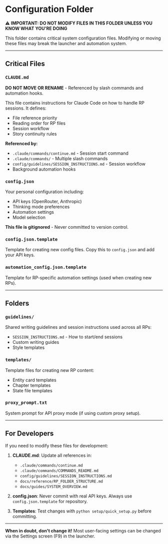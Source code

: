 # Configuration Folder

⚠️ **IMPORTANT: DO NOT MODIFY FILES IN THIS FOLDER UNLESS YOU KNOW WHAT YOU'RE DOING**

This folder contains critical system configuration files. Modifying or moving these files may break the launcher and automation system.

---

## Critical Files

### `CLAUDE.md`
**DO NOT MOVE OR RENAME** - Referenced by slash commands and automation hooks.

This file contains instructions for Claude Code on how to handle RP sessions. It defines:
- File reference priority
- Reading order for RP files
- Session workflow
- Story continuity rules

**Referenced by:**
- `.claude/commands/continue.md` - Session start command
- `.claude/commands/` - Multiple slash commands
- `config/guidelines/SESSION_INSTRUCTIONS.md` - Session workflow
- Background automation hooks

### `config.json`
Your personal configuration including:
- API keys (OpenRouter, Anthropic)
- Thinking mode preferences
- Automation settings
- Model selection

**This file is gitignored** - Never committed to version control.

### `config.json.template`
Template for creating new config files. Copy this to `config.json` and add your API keys.

### `automation_config.json.template`
Template for RP-specific automation settings (used when creating new RPs).

---

## Folders

### `guidelines/`
Shared writing guidelines and session instructions used across all RPs:
- `SESSION_INSTRUCTIONS.md` - How to start/end sessions
- Custom writing guides
- Style templates

### `templates/`
Template files for creating new RP content:
- Entity card templates
- Chapter templates
- State file templates

### `proxy_prompt.txt`
System prompt for API proxy mode (if using custom proxy setup).

---

## For Developers

If you need to modify these files for development:

1. **CLAUDE.md**: Update all references in:
   - `.claude/commands/continue.md`
   - `.claude/commands/COMMANDS_README.md`
   - `config/guidelines/SESSION_INSTRUCTIONS.md`
   - `docs/reference/RP_FOLDER_STRUCTURE.md`
   - `docs/guides/SYSTEM_OVERVIEW.md`

2. **config.json**: Never commit with real API keys. Always use `config.json.template` for repository.

3. **Templates**: Test changes with `python setup/quick_setup.py` before committing.

---

**When in doubt, don't change it!** Most user-facing settings can be changed via the Settings screen (F9) in the launcher.

